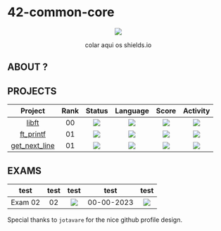 # 42-common-core

<p align="center">
   <img src=" CAPA EM FALTA">
</p>

<p align="center">
colar aqui os shields.io
</p>



## ABOUT ?

## PROJECTS
<div align="center">

| Project | Rank | Status | Language | Score | Activity |
| :---: | :---: | :---: | :---: | :---: | :---: |
| [libft](https://github.com/luis-ffe/libft) | 00 | <img src="https://img.shields.io/badge/done-sucess" /> |<img src="https://img.shields.io/github/languages/top/luis-ffe/libft" /> | <img src="https://img.shields.io/badge/125%20%2F%20100%20%E2%98%85-success" /> | <img src="https://img.shields.io/github/last-commit/luis-ffe/libft" /> |
| [ft_printf](https://github.com/luis-ffe/ft_printf) | 01 | <img src="https://img.shields.io/badge/done-sucess" /> |<img src="https://img.shields.io/github/languages/top/luis-ffe/ft_printf" /> | <img src="https://img.shields.io/badge/100%20%2F%20100%20%E2%98%85-success" /> | <img src="https://img.shields.io/github/last-commit/luis-ffe/ft_printf" /> |
| [get_next_line](https://github.com/luis-ffe/get_next_line) | 01 | <img src="https://img.shields.io/badge/sucess-sucess" /> |<img src="https://img.shields.io/github/languages/top/luis-ffe/get_next_line" /> | <img src="https://img.shields.io/badge/0%20%2F%20100-gray" /> | <img src="https://img.shields.io/github/last-commit/luis-ffe/get_next_line" /> |

</div>



## EXAMS

<div align="center">

| test | test | test | test | test |
| :---: | :---: | :---: | :---: | :---: |
| Exam 02 | 02 | <img src="https://img.shields.io/badge/Not_eligible-gray" /> | 00-00-2023 | <img src="https://img.shields.io/badge/0%20%2F%20100-gray" /> |

<!--
"https://img.shields.io/github/last-commit/luis-ffe/ft_printf"
src="https://img.shields.io/badge/sucess-sucess"
-->

</div>

Special thanks to `jotavare` for the nice github profile design.

